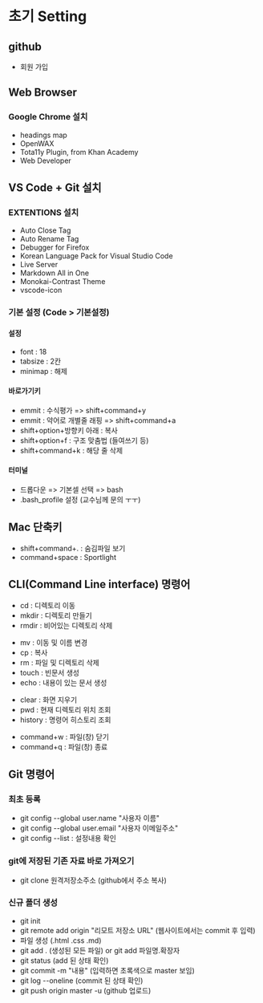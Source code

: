 # 초기 Setting

## github
- 회원 가입

## Web Browser

### Google Chrome 설치
- headings map
- OpenWAX
- Tota11y Plugin, from Khan Academy
- Web Developer

## VS Code + Git 설치

### EXTENTIONS 설치
- Auto Close Tag
- Auto Rename Tag
- Debugger for Firefox
- Korean Language Pack for Visual Studio Code
- Live Server
- Markdown All in One
- Monokai-Contrast Theme
- vscode-icon

### 기본 설정 (Code > 기본설정)
#### 설정
- font : 18
- tabsize : 2칸
- minimap : 해제
#### 바로가기키
- emmit : 수식평가 => shift+command+y
- emmit : 약어로 개별줄 래핑 => shift+command+a
- shift+option+방향키 아래 : 복사
- shift+option+f : 구조 맞춤법 (들여쓰기 등)
- shift+command+k : 해당 줄 삭제
#### 터미널
- 드롭다운 => 기본셀 선택 => bash
- .bash_profile 설정 (교수님께 문의 ㅜㅜ)

## Mac 단축키
- shift+command+. : 숨김파일 보기
- command+space : Sportlight 

## CLI(Command Line interface) 명령어
- cd : 디렉토리 이동
- mkdir : 디렉토리 만들기
- rmdir : 비어있는 디렉토리 삭제
* mv : 이동 및 이름 변경
* cp : 복사
* rm : 파일 및 디렉토리 삭제
* touch : 빈문서 생성
* echo : 내용이 있는 문서 생성
+ clear : 화면 지우기
+ pwd : 현재 디렉토리 위치 조회
+ history : 명령어 히스토리 조회
- command+w : 파일(창) 닫기
- command+q : 파일(창) 종료

## Git 명령어

### 최초 등록
- git config --global user.name "사용자 이름"
- git config --global user.email "사용자 이메일주소"
- git config --list : 설정내용 확인

### git에 저장된 기존 자료 바로 가져오기
- git clone 원격저장소주소 (github에서 주소 복사)

### 신규 폴더 생성
- git init
- git remote add origin "리모트 저장소 URL" (웹사이트에서는 commit 후 입력)
- 파일 생성 (.html .css .md)
- git add . (생성된 모든 파일) or git add 파일명.확장자
- git status (add 된 상태 확인)
- git commit -m "내용" (입력하면 초록색으로 master 보임)
- git log --oneline (commit 된 상태 확인)
- git push origin master -u (github 업로드)